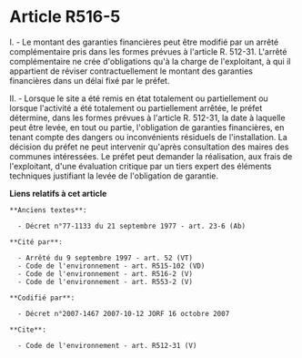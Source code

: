 # Article R516-5

I. - Le montant des garanties financières peut être modifié par un arrêté complémentaire pris dans les formes prévues à
l'article R. 512-31. L'arrêté complémentaire ne crée d'obligations qu'à la charge de l'exploitant, à qui il appartient de
réviser contractuellement le montant des garanties financières dans un délai fixé par le préfet.

II. - Lorsque le site a été remis en état totalement ou partiellement ou lorsque l'activité a été totalement ou partiellement
arrêtée, le préfet détermine, dans les formes prévues à l'article R. 512-31, la date à laquelle peut être levée, en tout ou
partie, l'obligation de garanties financières, en tenant compte des dangers ou inconvénients résiduels de l'installation. La
décision du préfet ne peut intervenir qu'après consultation des maires des communes intéressées. Le préfet peut demander la
réalisation, aux frais de l'exploitant, d'une évaluation critique par un tiers expert des éléments techniques justifiant la
levée de l'obligation de garantie.

**Liens relatifs à cet article**

	**Anciens textes**:

	  - Décret n°77-1133 du 21 septembre 1977 - art. 23-6 (Ab)

	**Cité par**:

	  - Arrêté du 9 septembre 1997 - art. 52 (VT)
	  - Code de l'environnement - art. R515-102 (VD)
	  - Code de l'environnement - art. R516-2 (V)
	  - Code de l'environnement - art. R553-2 (V)

	**Codifié par**:

	  - Décret n°2007-1467 2007-10-12 JORF 16 octobre 2007

	**Cite**:

	  - Code de l'environnement - art. R512-31 (V)
